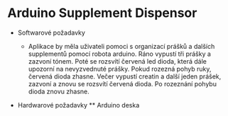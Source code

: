 # Arduino Supplement Dispensor



* Softwarové požadavky
   * Aplikace by měla uživateli pomoci s organizací prášků a dalších supplementů pomocí robota arduino. Ráno vypustí tři prášky a zazvoní tónem. Poté se rozsvítí červená led dioda, která dále upozorní na nevyzvednuté prášky.
Pokud rozezná pohyb ruky, červená dioda zhasne. Večer vypustí creatin a další jeden prášek, zazvoní a znovu se rozsvítí červená dioda. Po rozeznání pohybu dioda znovu zhasne.

 
* Hardwarové požadavky
** Arduino
  deska
